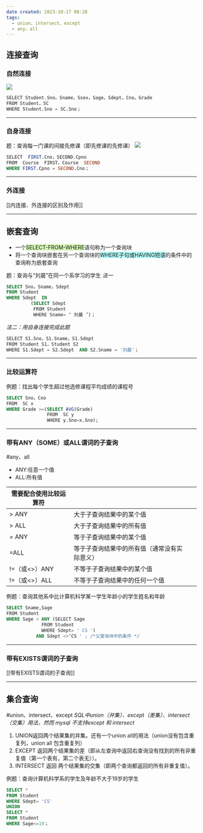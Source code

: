 ```yaml
---
date created: 2023-10-17 08:28
tags:
  - union、intersect、except
  - any、all
---
```


## 连接查询

### 自然连接

![](Pictures/自然连接.jpg)

```sql
SELECT Student.Sno，Sname，Ssex，Sage，Sdept，Cno，Grade
FROM Student，SC
WHERE Student.Sno = SC.Sno；
```

------------
### 自身连接

题：查询每一门课的间接先修课（即先修课的先修课）
![](Pictures/自身连接.jpg)

```sql
SELECT  FIRST.Cno，SECOND.Cpno
FROM  Course  FIRST，Course  SECOND
WHERE FIRST.Cpno = SECOND.Cno；
```

----------
### 外连接

[[内连接、外连接的区别及作用]]

-------------
## 嵌套查询

- 一个<span style="background:#d3f8b6">SELECT-FROM-WHERE</span>语句称为一个查询块
- 将一个查询块嵌套在另一个查询块的<span style="background:#b1ffff">WHERE子句或HAVING短语</span>的条件中的查询称为嵌套查询

题：查询与“刘晨”在同一个系学习的学生
_法一_

```sql
SELECT Sno，Sname，Sdept
FROM Student
WHERE Sdept  IN
         (SELECT Sdept
          FROM Student
          WHERE Sname= ‘ 刘晨 ’)；
```

_法二：用自身连接完成此题_

```sql
SELECT S1.Sno，S1.Sname，S1.Sdept
FROM Student S1，Student S2
WHERE S1.Sdept = S2.Sdept  AND S2.Sname = '刘晨'；
```

------------------
### 比较运算符

例题：找出每个学生超过他选修课程平均成绩的课程号

```sql
SELECT Sno，Cno
FROM  SC x
WHERE Grade >=(SELECT AVG(Grade)
               FROM  SC y
               WHERE y.Sno=x.Sno);
```

----------------
### 带有ANY（SOME）或ALL谓词的子查询  
#any、all
- ANY:任意一个值
- ALL:所有值  
 
| 需要配合使用比较运算符 |                                              |     |
| ---------------------- | -------------------------------------------- | --- |
| > ANY                  | 大于子查询结果中的某个值                     |     |
| > ALL                  | 大于子查询结果中的所有值                     |     |
| = ANY                  | 等于子查询结果中的某个值                     |     |
| =ALL                   | 等于子查询结果中的所有值（通常没有实际意义） |     |
| !=（或<>）ANY          | 不等于子查询结果中的某个值                   |     |
| !=（或<>）ALL          | 不等于子查询结果中的任何一个值               |     |
例题：查询其他系中比计算机科学某一学生年龄小的学生姓名和年龄  
```sql
SELECT Sname,Sage
FROM Student
WHERE Sage < ANY (SELECT Sage
             FROM Student
             WHERE Sdept= ' CS ')
           AND Sdept <>‘CS ' ; /*父查询块中的条件 */
```

-------------
### 带有EXISTS谓词的子查询   

[[带有EXISTS谓词的子查询]]    

-----
## 集合查询   
#union、intersect、except
*SQL中union（并集）、except（差集）、intersect（交集）用法，然而 mysql 不支持except 和 intersect*  

1. UNION返回两个结果集的并集。还有一个union all的用法（union没有包含重复列，union all 包含重复列）
2. EXCEPT 返回两个结果集的差（即从左查询中返回右查询没有找到的所有非重复值（第一个表有，第二个表无））。
3. INTERSECT 返回 两个结果集的交集（即两个查询都返回的所有非重复值）。

例题：查询计算机科学系的学生及年龄不大于19岁的学生  
```sql
SELECT *
FROM Student
WHERE Sdept= 'CS'
UNION
SELECT *
FROM Student
WHERE Sage<=19；
```



